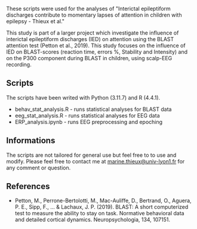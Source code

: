These scripts were used for the analyses of "Interictal epileptiform discharges contribute to momentary lapses of attention in children with epilepsy - Thieux et al."

This study is part of a larger project which investigate the influence of interictal epileptiform discharges (IED) on attention using the BLAST attention test (Petton et al., 2019). This study focuses on the influence of IED on BLAST-scores (reaction time, errors %, Stability and Intensity) and on the P300 component during BLAST in children, using scalp-EEG recording. 

## Scripts 
The scripts have been writed with Python (3.11.7) and R (4.4.1). 
- behav_stat_analysis.R - runs statistical analyses for BLAST data
- eeg_stat_analysis.R - runs statistical analyses for EEG data
- ERP_analysis.ipynb - runs EEG preprocessing and epoching

## Informations
The scripts are not tailored for general use but feel free to to use and modify. 
Please feel free to contact me at marine.thieux@univ-lyon1.fr for any comment or question. 

## References
- Petton, M., Perrone-Bertolotti, M., Mac-Auliffe, D., Bertrand, O., Aguera, P. E., Sipp, F., ... & Lachaux, J. P. (2019). BLAST: A short computerized test to measure the ability to stay on task. Normative behavioral data and detailed cortical dynamics. Neuropsychologia, 134, 107151.


